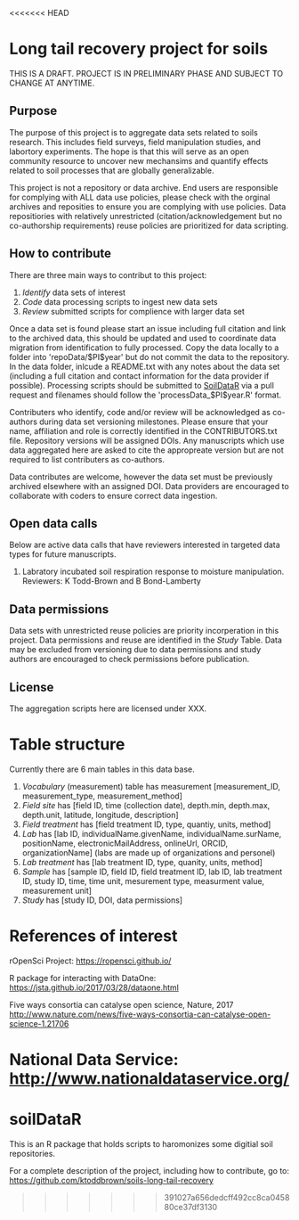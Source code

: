 <<<<<<< HEAD
# Long tail recovery project for soils

THIS IS A DRAFT. PROJECT IS IN PRELIMINARY PHASE AND SUBJECT TO CHANGE AT ANYTIME.

## Purpose

The purpose of this project is to aggregate data sets related to soils research. This includes field surveys, field manipulation studies, and labortory experiments. 
The hope is that this will serve as an open community resource to uncover new mechansims and quantify effects related to soil processes that are globally generalizable.

This project is not a repository or data archive.
End users are responsible for complying with ALL data use policies, please check with the orginal archives and reposities to ensure you are complying with use policies.
Data repositiories with relatively unrestricted (citation/acknowledgement but no co-authorship requirements) reuse policies are prioritized for data scripting.

## How to contribute

There are three main ways to contribut to this project:
1) *Identify* data sets of interest
2) *Code* data processing scripts to ingest new data sets
3) *Review* submitted scripts for complience with larger data set

Once a data set is found please start an issue including full citation and link to the archived data, this should be updated and used to coordinate data migration from identification to fully processed.
Copy the data locally to a folder into 'repoData/\$PI\$year' but do not commit the data to the repository.
In the data folder, inlcude a README.txt with any notes about the data set (including a full citation and contact information for the data provider if possible).
Processing scripts should be submitted to [SoilDataR](https://github.com/ktoddbrown/soilDataR) via a pull request and filenames should follow the 'processData_\$PI\$year.R' format.

Contributers who identify, code and/or review will be acknowledged as co-authors during data set versioning milestones. Please ensure that your name, affiliation and role is correctly identified in the CONTRIBUTORS.txt file. 
Repository versions will be assigned DOIs.
Any manuscripts which use data aggregated here are asked to cite the appropreate version but are not required to list contributers as co-authors.

Data contributes are welcome, however the data set must be previously archived elsewhere with an assigned DOI.
Data providers are encouraged to collaborate with coders to ensure correct data ingestion.

## Open data calls
Below are active data calls that have reviewers interested in targeted data types for future manuscripts.

1) Labratory incubated soil respiration response to moisture manipulation. Reviewers: K Todd-Brown and B Bond-Lamberty

## Data permissions
Data sets with unrestricted reuse policies are priority incorperation in this project.
Data permissions and reuse are identified in the *Study* Table.
Data may be excluded from versioning due to data permissions and study authors are encouraged to check permissions before publication.

## License
The aggregation scripts here are licensed under XXX.

# Table structure
Currently there are 6 main tables in this data base. 
1) *Vocabulary* (measurement) table has measurement [measurement_ID, measurement_type, measurement_method]
2) *Field site* has [field ID, time (collection date), depth.min, depth.max, depth.unit, latitude, longitude, description]
3) *Field treatment* has [field treatment ID, type, quantiy, units, method]
4) *Lab* has [lab ID, individualName.givenName, individualName.surName, positionName, electronicMailAddress, onlineUrl, ORCID, organizationName] (labs are made up of organizations and personel)
5) *Lab treatment* has [lab treatment ID, type, quanity, units, method]
6) *Sample* has [sample ID, field ID, field treatment ID, lab ID, lab treatment ID, study ID, time, time unit, mesurement type, measurment value, measurement unit]
7) *Study* has [study ID, DOI, data permissions]


# References of interest

rOpenSci Project: https://ropensci.github.io/

R package for interacting with DataOne: https://jsta.github.io/2017/03/28/dataone.html

Five ways consortia can catalyse open science, Nature, 2017 http://www.nature.com/news/five-ways-consortia-can-catalyse-open-science-1.21706

National Data Service: http://www.nationaldataservice.org/
=======
# soilDataR
This is an R package that holds scripts to haromonizes some digitial soil repositories.

For a complete description of the project, including how to contribute, go to: https://github.com/ktoddbrown/soils-long-tail-recovery

>>>>>>> 391027a656dedcff492cc8ca045880ce37df3130
